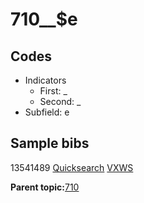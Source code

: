 # 710\_\_$e

## Codes

-   Indicators
    -   First: \_
    -   Second: \_
-   Subfield: e

## Sample bibs

13541489 [Quicksearch](https://search.library.yale.edu/catalog/13541489) [VXWS](http://prodorbis.library.yale.edu:7014/vxws/GetHoldingsService?bibId=13541489)

**Parent topic:**[710](../../tags/710/710.md)

